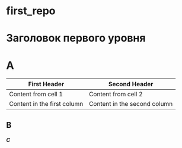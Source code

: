 # first_repo

Заголовок первого уровня
========================

# A

First Header | Second Header
------------ | -------------
Content from cell 1 | Content from cell 2
Content in the first column | Content in the second column

## B

##### C
